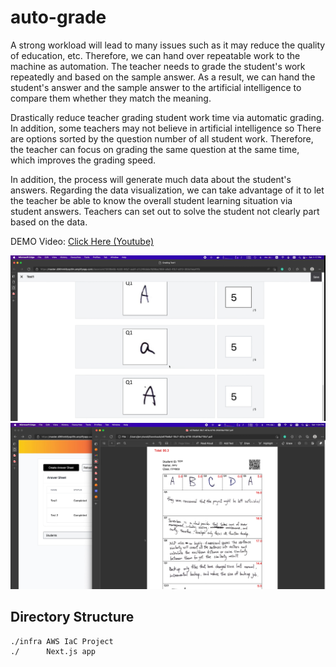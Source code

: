 # auto-grade

A strong workload will lead to many issues such as it may reduce the quality of education, etc. Therefore, we can hand over repeatable work to the machine as automation. The teacher needs to grade the student's work repeatedly and based on the sample answer. As a result, we can hand the student's answer and the sample answer to the artificial intelligence to compare them whether they match the meaning.

Drastically reduce teacher grading student work time via automatic grading. In addition, some teachers may not believe in artificial intelligence so There are options sorted  by the question number of all student work. Therefore, the teacher can focus on grading the same question at the same time, which improves the grading speed.

In addition, the process will generate much data about the student's answers. Regarding the data visualization, we can take advantage of it to let the teacher be able to know the overall student learning situation via student answers. Teachers can set out to solve the student not clearly part based on the data.

DEMO Video: [ Click Here (Youtube) ](https://youtu.be/H593TGTKt-A)

![Image](./resource/system-answersheet.png)
![Image](./resource/system-result.png)


## Directory Structure

```
./infra AWS IaC Project
./      Next.js app

```